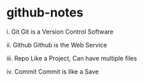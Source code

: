 # github-notes

i. Git
Git is a Version Control Software

ii. Github
Github is the Web Service

iii. Repo
Like a Project, Can have multiple files

iv. Commit
Commit is like a Save
